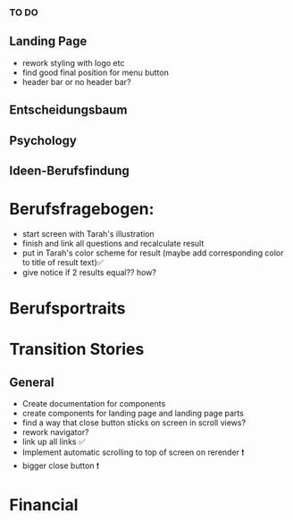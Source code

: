 ### TO DO

## Landing Page

- rework styling with logo etc
- find good final position for menu button
- header bar or no header bar?

## Entscheidungsbaum

## Psychology

## Ideen-Berufsfindung

# Berufsfragebogen:

- start screen with Tarah's illustration
- finish and link all questions and recalculate result
- put in Tarah's color scheme for result (maybe add corresponding color to title of result text)✅
- give notice if 2 results equal?? how?

# Berufsportraits

# Transition Stories

## General

- Create documentation for components
- create components for landing page and landing page parts
- find a way that close button sticks on screen in scroll views?
- rework navigator?
- link up all links ✅
- Implement automatic scrolling to top of screen on rerender ❗
- bigger close button ❗

# Financial

